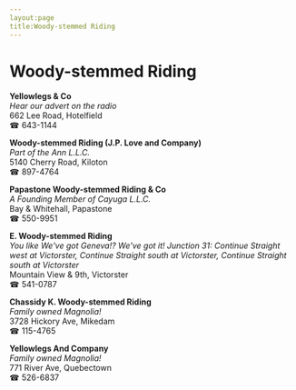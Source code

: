 ```yaml
---
layout:page
title:Woody-stemmed Riding
---
```

# Woody-stemmed Riding

**Yellowlegs & Co**  
_Hear our advert on the radio_  
662 Lee Road, Hotelfield  
☎ 643-1144



**Woody-stemmed Riding (J.P. Love and Company)**  
_Part of the Ann L.L.C._  
5140 Cherry Road, Kiloton  
☎ 897-4764



**Papastone Woody-stemmed Riding & Co**  
_A Founding Member of Cayuga L.L.C._  
Bay & Whitehall, Papastone  
☎ 550-9951



**E. Woody-stemmed Riding**  
_You like We've got Geneva!? We've got it! 
Junction 31: Continue Straight west at Victorster, Continue Straight south at Victorster, Continue Straight south at Victorster_  
Mountain View & 9th, Victorster  
☎ 541-0787



**Chassidy K. Woody-stemmed Riding**  
_Family owned Magnolia!_  
3728 Hickory Ave, Mikedam  
☎ 115-4765



**Yellowlegs And Company**  
_Family owned Magnolia!_  
771 River Ave, Quebectown  
☎ 526-6837



